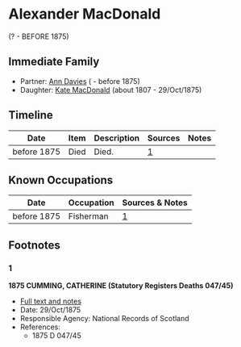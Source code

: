 ﻿---
layout: person
subject_key: i47072524
permalink: /people/i47072524
---

# Alexander MacDonald
(? - BEFORE 1875)

## Immediate Family

* Partner: [Ann Davies](./@759904@-ann-davies-b-d1875.md) ( - before 1875)
* Daughter: [Kate MacDonald](./@28255030@-kate-macdonald-b1807-d1875-10-29.md) (about 1807 - 29/Oct/1875)

## Timeline

Date | Item | Description | Sources | Notes
---|---|---|---|---
before 1875 | Died | Died. | [1](#1) | 

## Known Occupations

Date | Occupation | Sources & Notes
---|---|---
before 1875 | Fisherman | [1](#1)

## Footnotes

### 1

**1875 CUMMING, CATHERINE (Statutory Registers Deaths 047/45)**

* [Full text and notes](../sources/@33233488@-1875-cumming,-catherine-statutory-registers-deaths-047-45-.md)
* Date: 29/Oct/1875
* Responsible Agency: National Records of Scotland
* References: 
  * 1875 D 047/45

